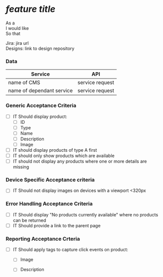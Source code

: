 # *feature title*

As a  
I would like  
So that

Jira: jira url  
Designs: link to design repository

### Data

|Service                        | API                     |
|-------------------------------|-------------------------|
|name of CMS                    | service request         |
|name of dependant service      | service request         |


### Generic Acceptance Criteria

- [ ] IT Should display product:
  - [ ]  ID
  - [ ]  Type
  - [ ]  Name
  - [ ]  Description
  - [ ]  Image
  
- [ ] IT should display products of type A first
- [ ] IT should only show products which are available
- [ ] IT should not display any products where one or more details are missing

### Device Specific Acceptance criteria

- [ ] IT Should not display images on devices with a viewport <320px

### Error Handling Acceptance Criteria

- [ ]  IT Should display "No products currently available" where no products can be returned
- [ ]  IT Should provide a link to the parent page 

### Reporting Acceptance Crteria

- [ ] IT Should apply tags to capture click events on product:
  - [ ] Image
  - [ ] Description

 
